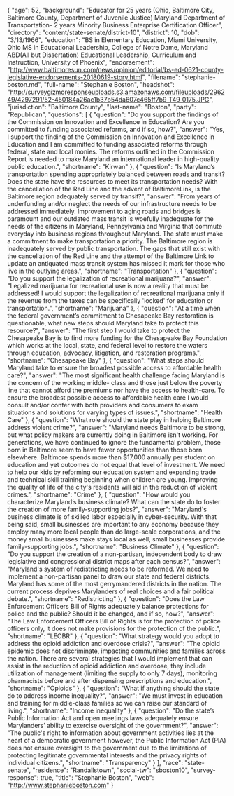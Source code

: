 {
  "age": 52,
  "background": "Educator for 25 years (Ohio, Baltimore City, Baltimore County, Department of Juvenile Justice) Maryland Department of Transportation- 2 years Minority Business Enterprise Certification Officer",
  "directory": "content/state-senate/district-10",
  "district": 10,
  "dob": "3/13/1966",
  "education": "BS in Elementary Education, Miami University, Ohio MS in Educational Leadership, College of Notre Dame, Maryland ABD(All but Dissertation) Educational Leadership, Curriculum and Instruction, University of Phoenix",
  "endorsement": "http://www.baltimoresun.com/news/opinion/editorial/bs-ed-0621-county-legislative-endorsements-20180619-story.html",
  "filename": "stephanie-boston.md",
  "full-name": "Stephanie Boston",
  "headshot": "http://surveygizmoresponseuploads.s3.amazonaws.com/fileuploads/296249/4297291/52-450184a26ac1b37b54da607c465ff7b9_T49_0175.JPG",
  "jurisdiction": "Baltimore County",
  "last-name": "Boston",
  "party": "Republican",
  "questions": [
    {
      "question": "Do you support the findings of the Commission on Innovation and Excellence in Education? Are you committed to funding associated reforms, and if so, how?",
      "answer": "Yes, I support the finding of the Commission on Innovation and Excellence in Education and I am committed to funding associated reforms through federal, state and local monies. The reforms outlined in the Commission Report is needed to make Maryland an international leader in high-quality public education.",
      "shortname": "Kirwan"
    },
    {
      "question": "Is Maryland’s transportation spending appropriately balanced between roads and transit? Does the state have the resources to meet its transportation needs? With the cancellation of the Red Line and the advent of BaltimoreLink, is the Baltimore region adequately served by transit?",
      "answer": "From years of underfunding and/or neglect the needs of our infrastructure needs to be addressed immediately.  Improvement to aging roads and bridges is paramount and our outdated mass transit is woefully inadequate for the needs of the citizens in Maryland, Pennsylvania and Virginia that commute everyday  into business regions throughout Maryland.  The state must  make a commitment to make transportation a priority.  The Baltimore region is inadequately served by public transportation. The gaps that still exist with the cancellation of the Red Line and the attempt of the Baltimore Link to update an antiquated mass transit system has missed it mark for those who live in the outlying areas.",
      "shortname": "Transportation"
    },
    {
      "question": "Do you support the legalization of recreational marijuana?",
      "answer": "Legalized marijuana for recreational use is now a reality that must be addressed! I would support the legalization of recreational marijuana only if the revenue from the taxes can be specifically 'locked' for education or transportation.",
      "shortname": "Marijuana"
    },
    {
      "question": "At a time when the federal government’s commitment to Chesapeake Bay restoration is questionable, what new steps should Maryland take to protect this resource?",
      "answer": "The first step I would take to protect the Chesapeake Bay is to find more funding for the Chesapeake Bay Foundation which works at the local, state, and federal level to restore the waters through education, advocacy, litigation, and restoration programs.",
      "shortname": "Chesapeake Bay"
    },
    {
      "question": "What steps should Maryland take to ensure the broadest possible access to affordable health care?",
      "answer": "The most significant health challenge facing Maryland  is the concern of the working middle- class and those just below the poverty line that cannot afford the premiums nor have the access to health-care.  To ensure the broadest possible access to affordable health care I would  consult and/or confer with both providers and consumers to exam situations and solutions for varying types of issues.",
      "shortname": "Health Care"
    },
    {
      "question": "What role should the state play in helping Baltimore address violent crime?",
      "answer": "Maryland needs Baltimore to be strong, but what policy makers are currently doing in Baltimore isn't working. For generations, we have continued to ignore the fundamental problem, those born in Baltimore seem to have fewer opportunities than those born elsewhere. Baltimore spends more than $17,000 annually per student on education and yet outcomes do not equal that level of investment. We need to help our kids by reforming our education system and expanding trade and technical skill training beginning when children are young.  Improving the quality of life of the city's residents will aid in the reduction of violent crimes.",
      "shortname": "Crime"
    },
    {
      "question": "How would you characterize Maryland’s business climate? What can the state do to foster the creation of more family-supporting jobs?",
      "answer": "Maryland's business climate is of skilled labor especially in cyber-security.  With that being said, small businesses are important to any economy because they employ many more local people than do large-scale corporations, and the money small businesses make stays local as well, small businesses provide family-supporting jobs.",
      "shortname": "Business Climate"
    },
    {
      "question": "Do you support the creation of a non-partisan, independent body to draw legislative and congressional district maps after each census?",
      "answer": "Maryland's system of redistricting needs to be reformed. We need to implement a non-partisan panel to draw our state and federal districts. Maryland has some of the most gerrymandered districts in the nation. The current process deprives Marylanders of real choices and a fair political debate.",
      "shortname": "Redistricting"
    },
    {
      "question": "Does the Law Enforcement Officers Bill of Rights adequately balance protections for police and the public? Should it be changed, and if so, how?",
      "answer": "The Law Enforcement Officers Bill of Rights is for the protection of police officers only, it does not make provisions for the protection of the public.",
      "shortname": "LEOBR"
    },
    {
      "question": "What strategy would you adopt to address the opioid addiction and overdose crisis?",
      "answer": "The opioid epidemic does not discriminate, impacting communities and families across the nation. There are several strategies that I would implement that can assist in the reduction of opioid addiction and overdose, they include utilization of management (limiting the supply to only 7 days), monitoring pharmacists before and after dispensing prescriptions and education.",
      "shortname": "Opioids"
    },
    {
      "question": "What if anything should the state do to address income inequality?",
      "answer": "We must invest in education and training for middle-class families so we can raise our standard of living.",
      "shortname": "Income inequality"
    },
    {
      "question": "Do the state’s Public Information Act and open meetings laws adequately ensure Marylanders’ ability to exercise oversight of the government?",
      "answer": "The public's right to information about government activities lies at the heart of a democratic government however, the Public Information Act (PIA) does not ensure oversight to the government  due to the limitations of protecting legitimate governmental interests and the privacy rights of individual citizens.",
      "shortname": "Transparency"
    }
  ],
  "race": "state-senate",
  "residence": "Randallstown",
  "social-tw": "sboston10",
  "survey-response": true,
  "title": "Stephanie Boston",
  "web": "http://www.stephanieboston.com"
}
